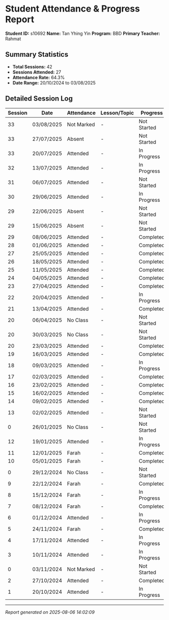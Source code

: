 # Student Attendance & Progress Report

**Student ID:** s10692
**Name:** Tan Yhing Yin
**Program:** BBD
**Primary Teacher:** Rahmat

## Summary Statistics
- **Total Sessions:** 42
- **Sessions Attended:** 27
- **Attendance Rate:** 64.3%
- **Date Range:** 20/10/2024 to 03/08/2025

## Detailed Session Log

| Session | Date | Attendance | Lesson/Topic | Progress |
|---------|------|------------|--------------|----------|
| 33 | 03/08/2025 | Not Marked | - | Not Started |
| 33 | 27/07/2025 | Absent | - | Not Started |
| 33 | 20/07/2025 | Attended | - | In Progress |
| 32 | 13/07/2025 | Attended | - | In Progress |
| 31 | 06/07/2025 | Attended | - | Not Started |
| 30 | 29/06/2025 | Attended | - | In Progress |
| 29 | 22/06/2025 | Absent | - | Not Started |
| 29 | 15/06/2025 | Absent | - | Not Started |
| 29 | 08/06/2025 | Attended | - | Completed |
| 28 | 01/06/2025 | Attended | - | Completed |
| 27 | 25/05/2025 | Attended | - | Completed |
| 26 | 18/05/2025 | Attended | - | Completed |
| 25 | 11/05/2025 | Attended | - | Completed |
| 24 | 04/05/2025 | Attended | - | Completed |
| 23 | 27/04/2025 | Attended | - | Completed |
| 22 | 20/04/2025 | Attended | - | In Progress |
| 21 | 13/04/2025 | Attended | - | Completed |
| 20 | 06/04/2025 | No Class | - | Not Started |
| 20 | 30/03/2025 | No Class | - | Not Started |
| 20 | 23/03/2025 | Attended | - | Completed |
| 19 | 16/03/2025 | Attended | - | Completed |
| 18 | 09/03/2025 | Attended | - | In Progress |
| 17 | 02/03/2025 | Attended | - | Completed |
| 16 | 23/02/2025 | Attended | - | Completed |
| 15 | 16/02/2025 | Attended | - | Completed |
| 14 | 09/02/2025 | Attended | - | Completed |
| 13 | 02/02/2025 | Attended | - | Not Started |
| 0 | 26/01/2025 | No Class | - | Not Started |
| 12 | 19/01/2025 | Attended | - | In Progress |
| 11 | 12/01/2025 | Farah | - | Completed |
| 10 | 05/01/2025 | Farah | - | Completed |
| 0 | 29/12/2024 | No Class | - | Not Started |
| 9 | 22/12/2024 | Farah | - | Completed |
| 8 | 15/12/2024 | Farah | - | In Progress |
| 7 | 08/12/2024 | Farah | - | Completed |
| 6 | 01/12/2024 | Attended | - | In Progress |
| 5 | 24/11/2024 | Farah | - | Completed |
| 4 | 17/11/2024 | Attended | - | In Progress |
| 3 | 10/11/2024 | Attended | - | In Progress |
| 0 | 03/11/2024 | Not Marked | - | Not Started |
| 2 | 27/10/2024 | Attended | - | Completed |
| 1 | 20/10/2024 | Attended | - | In Progress |

---
*Report generated on 2025-08-06 14:02:09*
